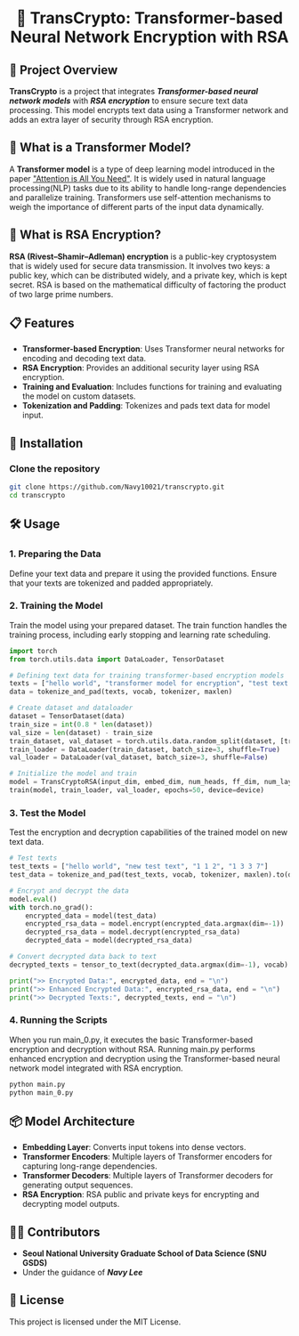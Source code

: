 <div align="center">

# 🔐 TransCrypto: Transformer-based Neural Network Encryption with RSA
</div>

## 📑 Project Overview

**TransCrypto** is a project that integrates ***Transformer-based neural network models*** with ***RSA encryption*** to ensure secure text data processing. This model encrypts text data using a Transformer network and adds an extra layer of security through RSA encryption.

## 🤖 What is a Transformer Model?

A **Transformer model** is a type of deep learning model introduced in the paper ["Attention is All You Need"](https://arxiv.org/abs/1706.03762). It is widely used in natural language processing(NLP) tasks due to its ability to handle long-range dependencies and parallelize training. Transformers use self-attention mechanisms to weigh the importance of different parts of the input data dynamically.

## 🔐 What is RSA Encryption?

**RSA (Rivest–Shamir–Adleman) encryption** is a public-key cryptosystem that is widely used for secure data transmission. It involves two keys: a public key, which can be distributed widely, and a private key, which is kept secret. RSA is based on the mathematical difficulty of factoring the product of two large prime numbers.


## 📋 Features

- **Transformer-based Encryption**: Uses Transformer neural networks for encoding and decoding text data.
- **RSA Encryption**: Provides an additional security layer using RSA encryption.
- **Training and Evaluation**: Includes functions for training and evaluating the model on custom datasets.
- **Tokenization and Padding**: Tokenizes and pads text data for model input.

## 🚀 Installation

### Clone the repository

   ```bash
   git clone https://github.com/Navy10021/transcrypto.git
   cd transcrypto
   ```

## 🛠️ Usage
### 1. Preparing the Data

Define your text data and prepare it using the provided functions. Ensure that your texts are tokenized and padded appropriately.

### 2. Training the Model
Train the model using your prepared dataset. The train function handles the training process, including early stopping and learning rate scheduling.
```python
import torch
from torch.utils.data import DataLoader, TensorDataset

# Defining text data for training transformer-based encryption models
texts = ["hello world", "transformer model for encryption", "test text data", "1 1 1", "1 3 3 7"]
data = tokenize_and_pad(texts, vocab, tokenizer, maxlen)

# Create dataset and dataloader
dataset = TensorDataset(data)
train_size = int(0.8 * len(dataset))
val_size = len(dataset) - train_size
train_dataset, val_dataset = torch.utils.data.random_split(dataset, [train_size, val_size])
train_loader = DataLoader(train_dataset, batch_size=3, shuffle=True)
val_loader = DataLoader(val_dataset, batch_size=3, shuffle=False)

# Initialize the model and train
model = TransCryptoRSA(input_dim, embed_dim, num_heads, ff_dim, num_layers, maxlen, public_key, private_key).to(device)
train(model, train_loader, val_loader, epochs=50, device=device)
```

### 3. Test the Model
Test the encryption and decryption capabilities of the trained model on new text data.
```python
# Test texts
test_texts = ["hello world", "new test text", "1 1 2", "1 3 3 7"]
test_data = tokenize_and_pad(test_texts, vocab, tokenizer, maxlen).to(device)

# Encrypt and decrypt the data
model.eval()
with torch.no_grad():
    encrypted_data = model(test_data)
    encrypted_rsa_data = model.encrypt(encrypted_data.argmax(dim=-1))
    decrypted_rsa_data = model.decrypt(encrypted_rsa_data)
    decrypted_data = model(decrypted_rsa_data)

# Convert decrypted data back to text
decrypted_texts = tensor_to_text(decrypted_data.argmax(dim=-1), vocab)

print(">> Encrypted Data:", encrypted_data, end = "\n")
print(">> Enhanced Encrypted Data:", encrypted_rsa_data, end = "\n")
print(">> Decrypted Texts:", decrypted_texts, end = "\n")
```

### 4. Running the Scripts
When you run main_0.py, it executes the basic Transformer-based encryption and decryption without RSA. Running main.py performs enhanced encryption and decryption using the Transformer-based neural network model integrated with RSA encryption.
   ```bash
   python main.py
   python main_0.py
   ```

## 📦 Model Architecture
- **Embedding Layer**: Converts input tokens into dense vectors.
- **Transformer Encoders**: Multiple layers of Transformer encoders for capturing long-range dependencies.
- **Transformer Decoders**: Multiple layers of Transformer decoders for generating output sequences.
- **RSA Encryption**: RSA public and private keys for encrypting and decrypting model outputs.

  
## 👨‍💻 Contributors
- **Seoul National University Graduate School of Data Science (SNU GSDS)**
- Under the guidance of ***Navy Lee***

## 📜 License
This project is licensed under the MIT License.
